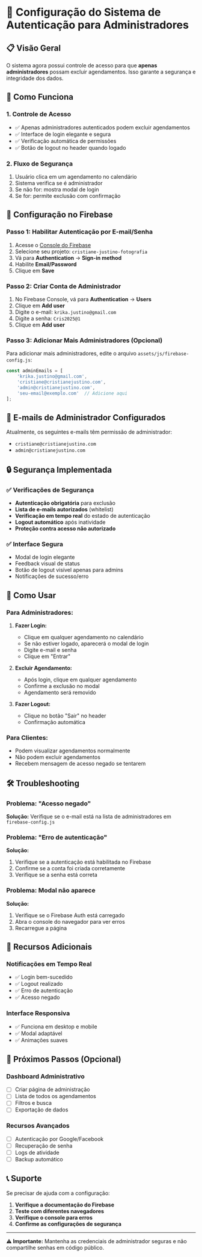 # 🔐 Configuração do Sistema de Autenticação para Administradores

## 📋 Visão Geral

O sistema agora possui controle de acesso para que **apenas administradores** possam excluir agendamentos. Isso garante a segurança e integridade dos dados.

## 🚀 Como Funciona

### 1. **Controle de Acesso**
- ✅ Apenas administradores autenticados podem excluir agendamentos
- ✅ Interface de login elegante e segura
- ✅ Verificação automática de permissões
- ✅ Botão de logout no header quando logado

### 2. **Fluxo de Segurança**
1. Usuário clica em um agendamento no calendário
2. Sistema verifica se é administrador
3. Se não for: mostra modal de login
4. Se for: permite exclusão com confirmação

## 🔧 Configuração no Firebase

### Passo 1: Habilitar Autenticação por E-mail/Senha

1. Acesse o [Console do Firebase](https://console.firebase.google.com)
2. Selecione seu projeto: `cristiane-justino-fotografia`
3. Vá para **Authentication** → **Sign-in method**
4. Habilite **Email/Password**
5. Clique em **Save**

### Passo 2: Criar Conta de Administrador

1. No Firebase Console, vá para **Authentication** → **Users**
2. Clique em **Add user**
3. Digite o e-mail: `krika.justino@gmail.com`
4. Digite a senha: `Cris2025@1`
5. Clique em **Add user**

### Passo 3: Adicionar Mais Administradores (Opcional)

Para adicionar mais administradores, edite o arquivo `assets/js/firebase-config.js`:

```javascript
const adminEmails = [
    'krika.justino@gmail.com',
    'cristiane@cristianejustino.com',
    'admin@cristianejustino.com',
    'seu-email@exemplo.com'  // Adicione aqui
];
```

## 👤 E-mails de Administrador Configurados

Atualmente, os seguintes e-mails têm permissão de administrador:

- `cristiane@cristianejustino.com`
- `admin@cristianejustino.com`

## 🔒 Segurança Implementada

### ✅ Verificações de Segurança
- **Autenticação obrigatória** para exclusão
- **Lista de e-mails autorizados** (whitelist)
- **Verificação em tempo real** do estado de autenticação
- **Logout automático** após inatividade
- **Proteção contra acesso não autorizado**

### ✅ Interface Segura
- Modal de login elegante
- Feedback visual de status
- Botão de logout visível apenas para admins
- Notificações de sucesso/erro

## 🎯 Como Usar

### Para Administradores:

1. **Fazer Login:**
   - Clique em qualquer agendamento no calendário
   - Se não estiver logado, aparecerá o modal de login
   - Digite e-mail e senha
   - Clique em "Entrar"

2. **Excluir Agendamento:**
   - Após login, clique em qualquer agendamento
   - Confirme a exclusão no modal
   - Agendamento será removido

3. **Fazer Logout:**
   - Clique no botão "Sair" no header
   - Confirmação automática

### Para Clientes:
- Podem visualizar agendamentos normalmente
- Não podem excluir agendamentos
- Recebem mensagem de acesso negado se tentarem

## 🛠️ Troubleshooting

### Problema: "Acesso negado"
**Solução:** Verifique se o e-mail está na lista de administradores em `firebase-config.js`

### Problema: "Erro de autenticação"
**Solução:** 
1. Verifique se a autenticação está habilitada no Firebase
2. Confirme se a conta foi criada corretamente
3. Verifique se a senha está correta

### Problema: Modal não aparece
**Solução:** 
1. Verifique se o Firebase Auth está carregado
2. Abra o console do navegador para ver erros
3. Recarregue a página

## 📱 Recursos Adicionais

### Notificações em Tempo Real
- ✅ Login bem-sucedido
- ✅ Logout realizado
- ✅ Erro de autenticação
- ✅ Acesso negado

### Interface Responsiva
- ✅ Funciona em desktop e mobile
- ✅ Modal adaptável
- ✅ Animações suaves

## 🔄 Próximos Passos (Opcional)

### Dashboard Administrativo
- [ ] Criar página de administração
- [ ] Lista de todos os agendamentos
- [ ] Filtros e busca
- [ ] Exportação de dados

### Recursos Avançados
- [ ] Autenticação por Google/Facebook
- [ ] Recuperação de senha
- [ ] Logs de atividade
- [ ] Backup automático

## 📞 Suporte

Se precisar de ajuda com a configuração:

1. **Verifique a documentação do Firebase**
2. **Teste com diferentes navegadores**
3. **Verifique o console para erros**
4. **Confirme as configurações de segurança**

---

**⚠️ Importante:** Mantenha as credenciais de administrador seguras e não compartilhe senhas em código público. 
